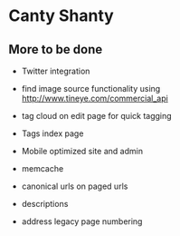 # Canty Shanty

## More to be done

* Twitter integration
* find image source functionality using http://www.tineye.com/commercial_api
* tag cloud on edit page for quick tagging
* Tags index page
* Mobile optimized site and admin
* memcache
* canonical urls on paged urls
* descriptions

* address legacy page numbering
